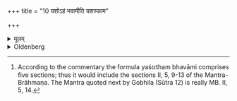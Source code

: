 +++
title = "10 यशोऽहं भवामीति यशस्काम"

+++

<details><summary>मूलम्</summary>

यशोऽहं भवामीति यशस्काम आदित्यमुपतिष्ठेत पूर्वाह्णमध्यन्दिनापराह्णेषु १०
</details>

<details><summary>Oldenberg</summary>

10. [^5]  With the formula, 'I am glory' (MB. II, 5, 9) one who is desirous of glory should worship the sun in the forenoon, at noon, and in the afternoon,


[^5]:  According to the commentary the formula yaśoऽham bhavāmi comprises five sections; thus it would include the sections II, 5, 9-13 of the Mantra-Brāhmaṇa. The Mantra quoted next by Gobhila (Sūtra 12) is really MB. II, 5, 14.
</details>
